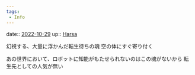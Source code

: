```yaml
---
tags:
 - Info
---
```


date:: [2022-10-29](Daily_Note/2022-10-29.md)
up:: [Harsa](Bar/Novel/Nacaria/Harsa.md)

幻視する、大量に浮かんだ転生待ちの魂
空の体にすぐ寄り付く

あの世界において、ロボットに知能がもたせられないのはこの魂がないから
転生先としての人気が無い